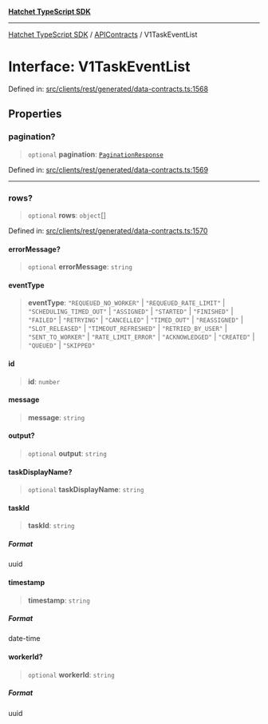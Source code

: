 [**Hatchet TypeScript SDK**](../../../../README.md)

***

[Hatchet TypeScript SDK](../../../../README.md) / [APIContracts](../README.md) / V1TaskEventList

# Interface: V1TaskEventList

Defined in: [src/clients/rest/generated/data-contracts.ts:1568](https://github.com/hatchet-dev/hatchet/blob/0288a24f2e9f14787135b399bd47182f4d1260d9/sdks/typescript/src/clients/rest/generated/data-contracts.ts#L1568)

## Properties

### pagination?

> `optional` **pagination**: [`PaginationResponse`](PaginationResponse.md)

Defined in: [src/clients/rest/generated/data-contracts.ts:1569](https://github.com/hatchet-dev/hatchet/blob/0288a24f2e9f14787135b399bd47182f4d1260d9/sdks/typescript/src/clients/rest/generated/data-contracts.ts#L1569)

***

### rows?

> `optional` **rows**: `object`[]

Defined in: [src/clients/rest/generated/data-contracts.ts:1570](https://github.com/hatchet-dev/hatchet/blob/0288a24f2e9f14787135b399bd47182f4d1260d9/sdks/typescript/src/clients/rest/generated/data-contracts.ts#L1570)

#### errorMessage?

> `optional` **errorMessage**: `string`

#### eventType

> **eventType**: `"REQUEUED_NO_WORKER"` \| `"REQUEUED_RATE_LIMIT"` \| `"SCHEDULING_TIMED_OUT"` \| `"ASSIGNED"` \| `"STARTED"` \| `"FINISHED"` \| `"FAILED"` \| `"RETRYING"` \| `"CANCELLED"` \| `"TIMED_OUT"` \| `"REASSIGNED"` \| `"SLOT_RELEASED"` \| `"TIMEOUT_REFRESHED"` \| `"RETRIED_BY_USER"` \| `"SENT_TO_WORKER"` \| `"RATE_LIMIT_ERROR"` \| `"ACKNOWLEDGED"` \| `"CREATED"` \| `"QUEUED"` \| `"SKIPPED"`

#### id

> **id**: `number`

#### message

> **message**: `string`

#### output?

> `optional` **output**: `string`

#### taskDisplayName?

> `optional` **taskDisplayName**: `string`

#### taskId

> **taskId**: `string`

##### Format

uuid

#### timestamp

> **timestamp**: `string`

##### Format

date-time

#### workerId?

> `optional` **workerId**: `string`

##### Format

uuid
